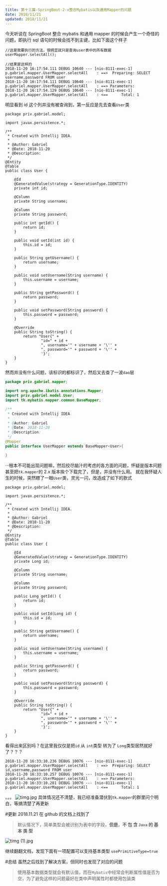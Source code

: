 ```yaml
---
title: 第十三篇-SpringBoot-2-x整合Mybatis以及通用Mapper的问题
date: 2018/11/21
updated: 2018/11/21
---
```


今天听说在 SpringBoot 整合 mybatis 和通用 mapper 的时候会产生一个奇怪的问题，即执行 sql 语句的时候会找不到主键，比如下面这个样子

```
//这是我要执行的方法，很明显就只是查询user表中的所有数据
userMapper.selectAll();

//结果是这样的
2018-11-20 16:17:54.111 DEBUG 10640 --- [nio-8111-exec-1] p.gabriel.mapper.UserMapper.selectAll    : ==>  Preparing: SELECT username,password FROM user
2018-11-20 16:17:54.111 DEBUG 10640 --- [nio-8111-exec-1] p.gabriel.mapper.UserMapper.selectAll    : ==> Parameters:
2018-11-20 16:17:54.129 DEBUG 10640 --- [nio-8111-exec-1] p.gabriel.mapper.UserMapper.selectAll    : <==      Total: 1
```

明显看到 id 这个列并没有被查询到，第一反应是先去查看`User`类

```
package priv.gabriel.model;

import javax.persistence.*;

/**
 * Created with Intellij IDEA.
 *
 * @Author: Gabriel
 * @Date: 2018-11-20
 * @Description:
 */
@Entity
@Table
public class User {

	@Id
	@GeneratedValue(strategy = GenerationType.IDENTITY)
	private int id;

	@Column
	private String username;

	@Column
	private String password;

	public int getId() {
		return id;
	}

	public void setId(int id) {
		this.id = id;
	}

	public String getUsername() {
		return username;
	}

	public void setUsername(String username) {
		this.username = username;
	}

	public String getPassword() {
		return password;
	}

	public void setPassword(String password) {
		this.password = password;
	}

	@Override
	public String toString() {
		return "User{" +
				"id=" + id +
				", username='" + username + '\'' +
				", password='" + password + '\'' +
				'}';
	}
}
```

然而并没有什么问题，该标识的都标识了，然后又去查了一波`dao`层

```java
package priv.gabriel.mapper;

import org.apache.ibatis.annotations.Mapper;
import priv.gabriel.model.User;
import tk.mybatis.mapper.common.BaseMapper;

/**
 * Created with Intellij IDEA.
 *
 * @Author: Gabriel
 * @Date: 2018-11-20
 * @Description:
 */
@Mapper
public interface UserMapper extends BaseMapper<User>{

}
```

···根本不可能出现问题嘛，然后绞尽脑汁的考虑的各方面的问题，怀疑是版本问题甚至把`tk.mapper`的 2.x 版本挨个下载完了，但是，并没有什么用。
就在我怀疑人生的时候，突然瞟了一眼`User`类，灵光一闪，改造成了如下的款式

```
package priv.gabriel.model;

import javax.persistence.*;

/**
 * Created with Intellij IDEA.
 *
 * @Author: Gabriel
 * @Date: 2018-11-20
 * @Description:
 */
@Entity
@Table
public class User {

	@Id
	@GeneratedValue(strategy = GenerationType.IDENTITY)
	private Long id;

	@Column
	private String username;

	@Column
	private String password;

	public Long getId() {
		return id;
	}

	public void setId(Long id) {
		this.id = id;
	}

	public String getUsername() {
		return username;
	}

	public void setUsername(String username) {
		this.username = username;
	}

	public String getPassword() {
		return password;
	}

	public void setPassword(String password) {
		this.password = password;
	}

	@Override
	public String toString() {
		return "User{" +
				"id=" + id +
				", username='" + username + '\'' +
				", password='" + password + '\'' +
				'}';
	}
}
```

看得出来区别吗？在这里我仅仅是把`id` 从 `int`类型 转为了 `Long`类型居然就好了？？？

```
2018-11-20 16:33:10.236 DEBUG 10076 --- [nio-8111-exec-1] p.gabriel.mapper.UserMapper.selectAll    : ==>  Preparing: SELECT id,username,password FROM user
2018-11-20 16:33:10.257 DEBUG 10076 --- [nio-8111-exec-1] p.gabriel.mapper.UserMapper.selectAll    : ==> Parameters:
2018-11-20 16:33:10.281 DEBUG 10076 --- [nio-8111-exec-1] p.gabriel.mapper.UserMapper.selectAll    : <==      Total: 1
```

。。。
![timg.jpg](https://upload-images.jianshu.io/upload_images/9988457-0a1da1a6c9c60659.jpg?imageMogr2/auto-orient/strip%7CimageView2/2/w/1240)
具体情况还不清楚，我已经准备潜伏到`tk.mapper`的群里问个明白，等搞清楚了再更新

#更新 2018.11.21
在 github 的文档上找到了

> 默认情况下，简单类型会被识别为表中的字段，**但是**，**不 包 含 `Java` 的 基 本 类 型**

![timg (1).jpg](https://upload-images.jianshu.io/upload_images/9988457-71039c28e0a9a519.jpg?imageMogr2/auto-orient/strip%7CimageView2/2/w/1240)

继续翻翻文档，发现下面有一项配置可以支持基本类型
`usePrimitiveType=true`

#总结
虽然之后找到了解决方案，但同时也发现了对应的问题

> 使用基本数据类型就会有默认值，而在`Mybatis`中经常会判断属性值是否为空，为了避免这样的问题最好在类中声明属性时都使用包装类
